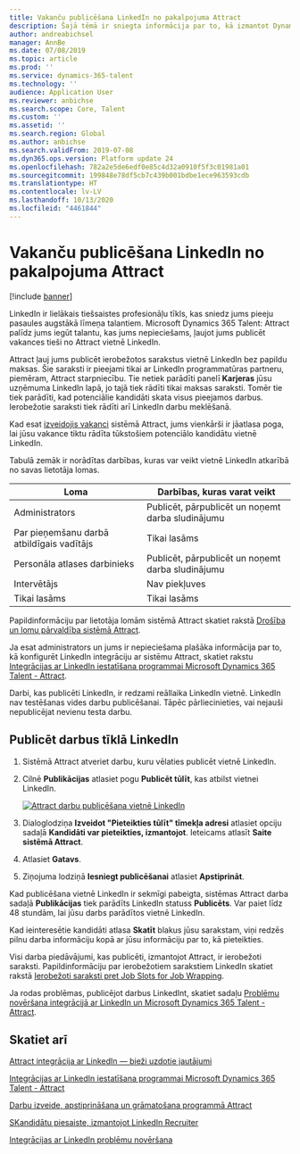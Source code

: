 ```yaml
---
title: Vakanču publicēšana LinkedIn no pakalpojuma Attract
description: Šajā tēmā ir sniegta informācija par to, kā izmantot Dynamics 365 Talent - Attract, lai publicētu darbus LinkedIn.
author: andreabichsel
manager: AnnBe
ms.date: 07/08/2019
ms.topic: article
ms.prod: ''
ms.service: dynamics-365-talent
ms.technology: ''
audience: Application User
ms.reviewer: anbichse
ms.search.scope: Core, Talent
ms.custom: ''
ms.assetid: ''
ms.search.region: Global
ms.author: anbichse
ms.search.validFrom: 2019-07-08
ms.dyn365.ops.version: Platform update 24
ms.openlocfilehash: 782a2e5de6edf0e85c4d32a0910f5f3c01981a01
ms.sourcegitcommit: 199848e78df5cb7c439b001bdbe1ece963593cdb
ms.translationtype: HT
ms.contentlocale: lv-LV
ms.lasthandoff: 10/13/2020
ms.locfileid: "4461844"
---
```

# <a name="post-jobs-to-linkedin-from-attract"></a>Vakanču publicēšana LinkedIn no pakalpojuma Attract

[!include [banner](includes/banner.md)]

LinkedIn ir lielākais tiešsaistes profesionāļu tīkls, kas sniedz jums pieeju pasaules augstākā līmeņa talantiem. Microsoft Dynamics 365 Talent: Attract palīdz jums iegūt talantu, kas jums nepieciešams, ļaujot jums publicēt vakances tieši no Attract vietnē LinkedIn.

Attract ļauj jums publicēt ierobežotos sarakstus vietnē LinkedIn bez papildu maksas. Šie saraksti ir pieejami tikai ar LinkedIn programmatūras partneru, piemēram, Attract starpniecību. Tie netiek parādīti panelī **Karjeras** jūsu uzņēmuma LinkedIn lapā, jo tajā tiek rādīti tikai maksas saraksti. Tomēr tie tiek parādīti, kad potenciālie kandidāti skata visus pieejamos darbus. Ierobežotie saraksti tiek rādīti arī LinkedIn darbu meklēšanā.

Kad esat [izveidojis vakanci](./creating-jobs-attract.md) sistēmā Attract, jums vienkārši ir jāatlasa poga, lai jūsu vakance tiktu rādīta tūkstošiem potenciālo kandidātu vietnē LinkedIn.

Tabulā zemāk ir norādītas darbības, kuras var veikt vietnē LinkedIn atkarībā no savas lietotāja lomas.

| Loma | Darbības, kuras varat veikt |
|---|---|
| Administrators | Publicēt, pārpublicēt un noņemt darba sludinājumu |
| Par pieņemšanu darbā atbildīgais vadītājs | Tikai lasāms |
| Personāla atlases darbinieks | Publicēt, pārpublicēt un noņemt darba sludinājumu |
| Intervētājs | Nav piekļuves |
| Tikai lasāms | Tikai lasāms |

Papildinformāciju par lietotāja lomām sistēmā Attract skatiet rakstā [Drošība un lomu pārvaldība sistēmā Attract](./security-attract.md).

Ja esat administrators un jums ir nepieciešama plašāka informācija par to, kā konfigurēt LinkedIn integrāciju ar sistēmu Attract, skatiet rakstu [Integrācijas ar LinkedIn iestatīšana programmai Microsoft Dynamics 365 Talent - Attract](./attract-admin-linkedin.md).

Darbi, kas publicēti LinkedIn, ir redzami reāllaika LinkedIn vietnē. LinkedIn nav testēšanas vides darbu publicēšanai. Tāpēc pārliecinieties, vai nejauši nepublicējat nevienu testa darbu.

## <a name="post-jobs-to-linkedin"></a>Publicēt darbus tīklā LinkedIn

1. Sistēmā Attract atveriet darbu, kuru vēlaties publicēt vietnē LinkedIn.
2. Cilnē **Publikācijas** atlasiet pogu **Publicēt tūlīt**, kas atbilst vietnei LinkedIn.

    [![Attract darbu publicēšana vietnē LinkedIn](./media/attract-post-job-to-linkedin.png)](./media/attract-post-job-to-linkedin.png)

3. Dialoglodziņa **Izveidot "Pieteikties tūlīt" tīmekļa adresi** atlasiet opciju sadaļā **Kandidāti var pieteikties, izmantojot**. Ieteicams atlasīt **Saite sistēmā Attract**.
4. Atlasiet **Gatavs**.
5. Ziņojuma lodziņā **Iesniegt publicēšanai** atlasiet **Apstiprināt**.

Kad publicēšana vietnē LinkedIn ir sekmīgi pabeigta, sistēmas Attract darba sadaļā **Publikācijas** tiek parādīts LinkedIn statuss **Publicēts**. Var paiet līdz 48 stundām, lai jūsu darbs parādītos vietnē LinkedIn.

Kad ieinteresētie kandidāti atlasa **Skatīt** blakus jūsu sarakstam, viņi redzēs pilnu darba informāciju kopā ar jūsu informāciju par to, kā pieteikties.

Visi darba piedāvājumi, kas publicēti, izmantojot Attract, ir ierobežoti saraksti. Papildinformāciju par ierobežotiem sarakstiem LinkedIn skatiet rakstā [Ierobežoti saraksti pret Job Slots for Job Wrapping](https://www.linkedin.com/help/recruiter/answer/79049).

Ja rodas problēmas, publicējot darbus LinkedInt, skatiet sadaļu [Problēmu novēršana integrācijā ar LinkedIn un Microsoft Dynamics 365 Talent - Attract](./attract-troubleshoot-linkedin.md).

## <a name="see-also"></a>Skatiet arī

[Attract integrācija ar LinkedIn — bieži uzdotie jautājumi](./attract-linkedin-faq.md)

[Integrācijas ar LinkedIn iestatīšana programmai Microsoft Dynamics 365 Talent - Attract](./attract-admin-linkedin.md)

[Darbu izveide, apstiprināšana un grāmatošana programmā Attract](./creating-jobs-attract.md)

[SKandidātu piesaiste, izmantojot LinkedIn Recruiter](./attract-linkedin-recruiter.md)

[Integrācijas ar LinkedIn problēmu novēršana](./attract-troubleshoot-linkedin.md)

